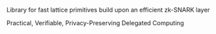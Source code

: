 Library for fast lattice primitives build upon an efficient zk-SNARK layer

Practical, Verifiable, Privacy-Preserving Delegated Computing
